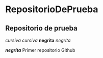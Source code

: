 # RepositorioDePrueba
## Repositorio de prueba
*cursiva* _cursiva_
**negrita** _negrita_

**_negrita_**
Primer repositorio Github
